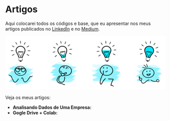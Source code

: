 # Artigos
Aqui colocarei todos os códigos e base, que eu apresentar nos meus artigos publicados no [LinkedIn](https://www.linkedin.com/in/matheusramosmedeiros/) e no [Medium](https://medium.com/@matheusramosmedeiros).
<p align="center">
  <img src="artigos.png" >
</p>

Veja os meus artigos:

* **Analisando Dados de Uma Empresa:**
* **Gogle Drive + Colab:**
